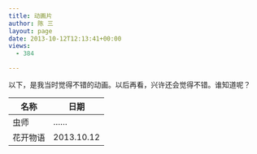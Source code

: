 ```yaml
---
title: 动画片
author: 陈 三
layout: page
date: 2013-10-12T12:13:41+00:00
views:
  - 384

---
```

以下，是我当时觉得不错的动画。以后再看，兴许还会觉得不错。谁知道呢？

| 名称   | 日期             |
| ---- | -------------- |
| 虫师   | &#8230;&#8230; |
| 花开物语 | 2013.10.12     |